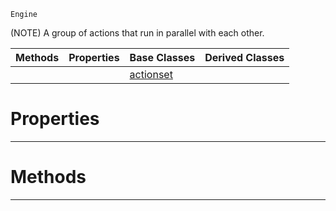 `Engine`

(NOTE) A group of actions that run in parallel with each other.

|Methods|Properties|Base Classes|Derived Classes|
|---|---|---|---|
| | |[actionset](https://github.com/PlasmaEngine/PlasmaDocs/tree/master/docs/C%2B%2B/code_reference/class_reference/actionset.markdown)| |


 #  Properties


---  
 #  Methods


---  
 

 